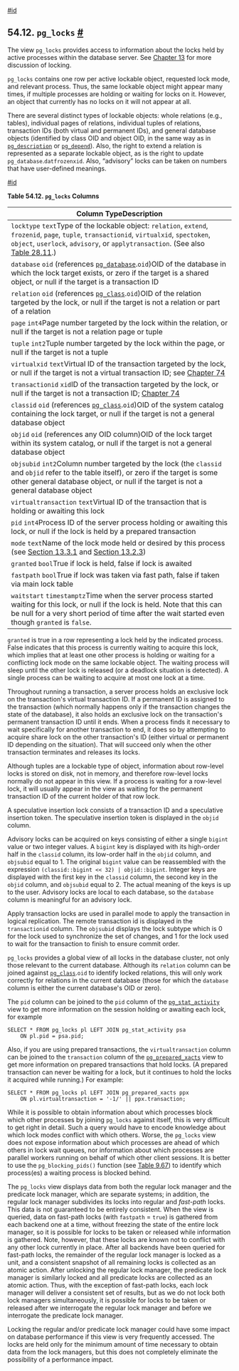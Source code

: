 [#id](#VIEW-PG-LOCKS)

## 54.12. `pg_locks` [#](#VIEW-PG-LOCKS)

The view `pg_locks` provides access to information about the locks held by active processes within the database server. See [Chapter 13](mvcc) for more discussion of locking.

`pg_locks` contains one row per active lockable object, requested lock mode, and relevant process. Thus, the same lockable object might appear many times, if multiple processes are holding or waiting for locks on it. However, an object that currently has no locks on it will not appear at all.

There are several distinct types of lockable objects: whole relations (e.g., tables), individual pages of relations, individual tuples of relations, transaction IDs (both virtual and permanent IDs), and general database objects (identified by class OID and object OID, in the same way as in [`pg_description`](catalog-pg-description) or [`pg_depend`](catalog-pg-depend)). Also, the right to extend a relation is represented as a separate lockable object, as is the right to update `pg_database`.`datfrozenxid`. Also, “advisory” locks can be taken on numbers that have user-defined meanings.

[#id](#id-1.10.5.16.6)

**Table 54.12. `pg_locks` Columns**

| Column TypeDescription                                                                                                                                                                                                                                                  |
| ----------------------------------------------------------------------------------------------------------------------------------------------------------------------------------------------------------------------------------------------------------------------- |
| `locktype` `text`Type of the lockable object: `relation`, `extend`, `frozenid`, `page`, `tuple`, `transactionid`, `virtualxid`, `spectoken`, `object`, `userlock`, `advisory`, or `applytransaction`. (See also [Table 28.11](monitoring-stats#WAIT-EVENT-LOCK-TABLE).) |
| `database` `oid` (references [`pg_database`](catalog-pg-database).`oid`)OID of the database in which the lock target exists, or zero if the target is a shared object, or null if the target is a transaction ID                                                        |
| `relation` `oid` (references [`pg_class`](catalog-pg-class).`oid`)OID of the relation targeted by the lock, or null if the target is not a relation or part of a relation                                                                                               |
| `page` `int4`Page number targeted by the lock within the relation, or null if the target is not a relation page or tuple                                                                                                                                                |
| `tuple` `int2`Tuple number targeted by the lock within the page, or null if the target is not a tuple                                                                                                                                                                   |
| `virtualxid` `text`Virtual ID of the transaction targeted by the lock, or null if the target is not a virtual transaction ID; see [Chapter 74](transactions)                                                                                                            |
| `transactionid` `xid`ID of the transaction targeted by the lock, or null if the target is not a transaction ID; [Chapter 74](transactions)                                                                                                                              |
| `classid` `oid` (references [`pg_class`](catalog-pg-class).`oid`)OID of the system catalog containing the lock target, or null if the target is not a general database object                                                                                           |
| `objid` `oid` (references any OID column)OID of the lock target within its system catalog, or null if the target is not a general database object                                                                                                                       |
| `objsubid` `int2`Column number targeted by the lock (the `classid` and `objid` refer to the table itself), or zero if the target is some other general database object, or null if the target is not a general database object                                          |
| `virtualtransaction` `text`Virtual ID of the transaction that is holding or awaiting this lock                                                                                                                                                                          |
| `pid` `int4`Process ID of the server process holding or awaiting this lock, or null if the lock is held by a prepared transaction                                                                                                                                       |
| `mode` `text`Name of the lock mode held or desired by this process (see [Section 13.3.1](explicit-locking#LOCKING-TABLES) and [Section 13.2.3](transaction-iso#XACT-SERIALIZABLE))                                                                                      |
| `granted` `bool`True if lock is held, false if lock is awaited                                                                                                                                                                                                          |
| `fastpath` `bool`True if lock was taken via fast path, false if taken via main lock table                                                                                                                                                                               |
| `waitstart` `timestamptz`Time when the server process started waiting for this lock, or null if the lock is held. Note that this can be null for a very short period of time after the wait started even though `granted` is `false`.                                   |

`granted` is true in a row representing a lock held by the indicated process. False indicates that this process is currently waiting to acquire this lock, which implies that at least one other process is holding or waiting for a conflicting lock mode on the same lockable object. The waiting process will sleep until the other lock is released (or a deadlock situation is detected). A single process can be waiting to acquire at most one lock at a time.

Throughout running a transaction, a server process holds an exclusive lock on the transaction's virtual transaction ID. If a permanent ID is assigned to the transaction (which normally happens only if the transaction changes the state of the database), it also holds an exclusive lock on the transaction's permanent transaction ID until it ends. When a process finds it necessary to wait specifically for another transaction to end, it does so by attempting to acquire share lock on the other transaction's ID (either virtual or permanent ID depending on the situation). That will succeed only when the other transaction terminates and releases its locks.

Although tuples are a lockable type of object, information about row-level locks is stored on disk, not in memory, and therefore row-level locks normally do not appear in this view. If a process is waiting for a row-level lock, it will usually appear in the view as waiting for the permanent transaction ID of the current holder of that row lock.

A speculative insertion lock consists of a transaction ID and a speculative insertion token. The speculative insertion token is displayed in the `objid` column.

Advisory locks can be acquired on keys consisting of either a single `bigint` value or two integer values. A `bigint` key is displayed with its high-order half in the `classid` column, its low-order half in the `objid` column, and `objsubid` equal to 1. The original `bigint` value can be reassembled with the expression `(classid::bigint << 32) | objid::bigint`. Integer keys are displayed with the first key in the `classid` column, the second key in the `objid` column, and `objsubid` equal to 2. The actual meaning of the keys is up to the user. Advisory locks are local to each database, so the `database` column is meaningful for an advisory lock.

Apply transaction locks are used in parallel mode to apply the transaction in logical replication. The remote transaction id is displayed in the `transactionid` column. The `objsubid` displays the lock subtype which is 0 for the lock used to synchronize the set of changes, and 1 for the lock used to wait for the transaction to finish to ensure commit order.

`pg_locks` provides a global view of all locks in the database cluster, not only those relevant to the current database. Although its `relation` column can be joined against [`pg_class`](catalog-pg-class).`oid` to identify locked relations, this will only work correctly for relations in the current database (those for which the `database` column is either the current database's OID or zero).

The `pid` column can be joined to the `pid` column of the [`pg_stat_activity`](monitoring-stats#MONITORING-PG-STAT-ACTIVITY-VIEW) view to get more information on the session holding or awaiting each lock, for example

```
SELECT * FROM pg_locks pl LEFT JOIN pg_stat_activity psa
    ON pl.pid = psa.pid;
```

Also, if you are using prepared transactions, the `virtualtransaction` column can be joined to the `transaction` column of the [`pg_prepared_xacts`](view-pg-prepared-xacts) view to get more information on prepared transactions that hold locks. (A prepared transaction can never be waiting for a lock, but it continues to hold the locks it acquired while running.) For example:

```
SELECT * FROM pg_locks pl LEFT JOIN pg_prepared_xacts ppx
    ON pl.virtualtransaction = '-1/' || ppx.transaction;
```

While it is possible to obtain information about which processes block which other processes by joining `pg_locks` against itself, this is very difficult to get right in detail. Such a query would have to encode knowledge about which lock modes conflict with which others. Worse, the `pg_locks` view does not expose information about which processes are ahead of which others in lock wait queues, nor information about which processes are parallel workers running on behalf of which other client sessions. It is better to use the `pg_blocking_pids()` function (see [Table 9.67](functions-info#FUNCTIONS-INFO-SESSION-TABLE)) to identify which process(es) a waiting process is blocked behind.

The `pg_locks` view displays data from both the regular lock manager and the predicate lock manager, which are separate systems; in addition, the regular lock manager subdivides its locks into regular and _fast-path_ locks. This data is not guaranteed to be entirely consistent. When the view is queried, data on fast-path locks (with `fastpath` = `true`) is gathered from each backend one at a time, without freezing the state of the entire lock manager, so it is possible for locks to be taken or released while information is gathered. Note, however, that these locks are known not to conflict with any other lock currently in place. After all backends have been queried for fast-path locks, the remainder of the regular lock manager is locked as a unit, and a consistent snapshot of all remaining locks is collected as an atomic action. After unlocking the regular lock manager, the predicate lock manager is similarly locked and all predicate locks are collected as an atomic action. Thus, with the exception of fast-path locks, each lock manager will deliver a consistent set of results, but as we do not lock both lock managers simultaneously, it is possible for locks to be taken or released after we interrogate the regular lock manager and before we interrogate the predicate lock manager.

Locking the regular and/or predicate lock manager could have some impact on database performance if this view is very frequently accessed. The locks are held only for the minimum amount of time necessary to obtain data from the lock managers, but this does not completely eliminate the possibility of a performance impact.
